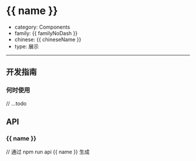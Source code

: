 # {{ name }}

-   category: Components
-   family: {{ familyNoDash }}
-   chinese: {{ chineseName }}
-   type: 展示

---

## 开发指南

### 何时使用

// ...todo

## API

### {{ name }}
// 通过 npm run api {{ name }} 生成
